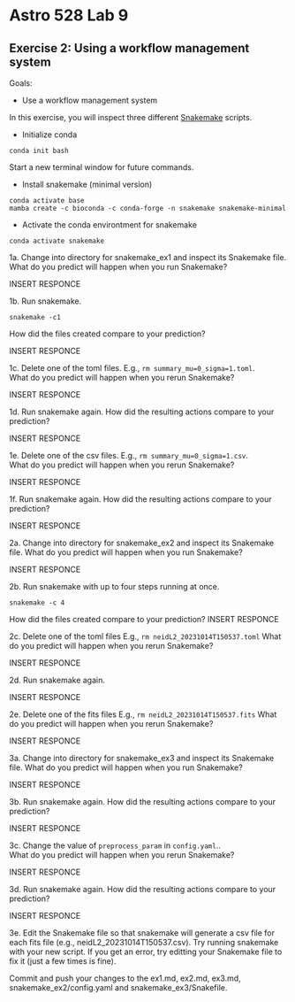 # Astro 528 Lab 9
## Exercise 2:  Using a workflow management system

Goals:
- Use a workflow management system

In this exercise, you will inspect three different [Snakemake](https://snakemake.readthedocs.io/en/stable/) scripts.

- Initialize conda
```shell
conda init bash
```
Start a new terminal window for future commands.

-  Install snakemake (minimal version)
```shell
conda activate base
mamba create -c bioconda -c conda-forge -n snakemake snakemake-minimal
```

-  Activate the conda environtment for snakemake
```shell
conda activate snakemake
```

1a.  Change into directory for snakemake_ex1 and inspect its Snakemake file.
What do you predict will happen when you run Snakemake? 

INSERT RESPONCE


1b.  Run snakemake.
```shell
snakemake -c1
```
How did the files created compare to your prediction?

INSERT RESPONCE


1c.  Delete one of the toml files.  E.g., `rm summary_mu=0_sigma=1.toml`.  
What do you predict will happen when you rerun Snakemake?  

INSERT RESPONCE


1d.  Run snakemake again.
How did the resulting actions compare to your prediction?

INSERT RESPONCE


1e.  Delete one of the csv files.  E.g., `rm summary_mu=0_sigma=1.csv`.  
What do you predict will happen when you rerun Snakemake?  

INSERT RESPONCE


1f.  Run snakemake again.
How did the resulting actions compare to your prediction?

INSERT RESPONCE




2a.  Change into directory for snakemake_ex2 and inspect its Snakemake file.
What do you predict will happen when you run Snakemake?

INSERT RESPONCE


2b.  Run snakemake with up to four steps running at once.
```shell
snakemake -c 4
```
How did the files created compare to your prediction?
INSERT RESPONCE


2c.  Delete one of the toml files E.g., `rm neidL2_20231014T150537.toml`
What do you predict will happen when you rerun Snakemake?  

INSERT RESPONCE


2d.  Run snakemake again.

INSERT RESPONCE


2e.  Delete one of the fits files E.g., `rm neidL2_20231014T150537.fits`
What do you predict will happen when you rerun Snakemake?  

INSERT RESPONCE




3a.  Change into directory for snakemake_ex3 and inspect its Snakemake file.
What do you predict will happen when you run Snakemake?

INSERT RESPONCE


3b.  Run snakemake again.
How did the resulting actions compare to your prediction?

INSERT RESPONCE


3c.  Change the value of `preprocess_param` in `config.yaml`..  
What do you predict will happen when you rerun Snakemake?  

INSERT RESPONCE


3d.  Run snakemake again.
How did the resulting actions compare to your prediction?

INSERT RESPONCE


3e.  Edit the Snakemake file so that snakemake will generate a csv file for each fits file (e.g., neidL2_20231014T150537.csv).
Try running snakemake with your new script.  If you get an error, try editting your Snakemake file to fix it (just a few times is fine).   

Commit and push your changes to the ex1.md, ex2.md, ex3.md, snakemake_ex2/config.yaml and snakemake_ex3/Snakefile.


